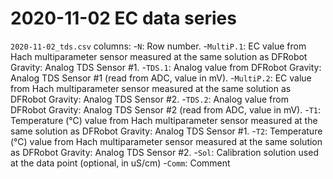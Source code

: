 # 2020-11-02 EC data series
`2020-11-02_tds.csv` columns:
-`N`: Row number.
-`MultiP.1`: EC value from Hach multiparameter sensor measured at the same solution as DFRobot Gravity: Analog TDS Sensor #1.
-`TDS.1`: Analog value from DFRobot Gravity: Analog TDS Sensor #1 (read from ADC, value in mV).
-`MultiP.2`: EC value from Hach multiparameter sensor measured at the same solution as DFRobot Gravity: Analog TDS Sensor #2.
-`TDS.2`: Analog value from DFRobot Gravity: Analog TDS Sensor #2 (read from ADC, value in mV).
-`T1`: Temperature (°C) value from Hach multiparameter sensor measured at the same solution as DFRobot Gravity: Analog TDS Sensor #1.
-`T2`: Temperature (°C) value from Hach multiparameter sensor measured at the same solution as DFRobot Gravity: Analog TDS Sensor #2.
-`Sol`: Calibration solution used at the data point (optional, in uS/cm)
-`Comm`: Comment
